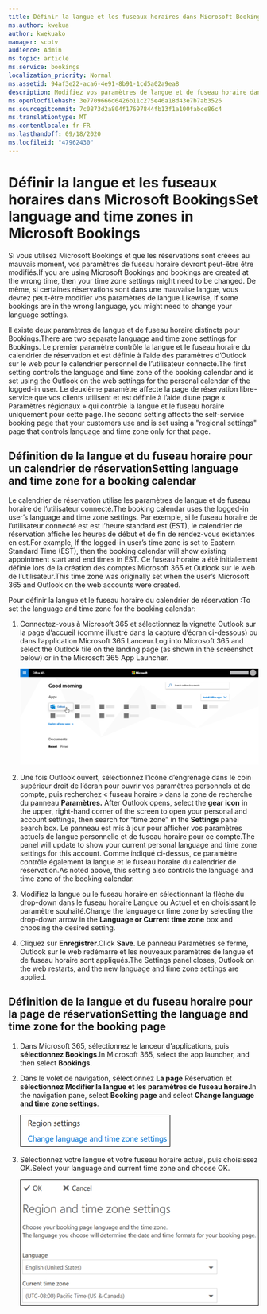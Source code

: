 ```yaml
---
title: Définir la langue et les fuseaux horaires dans Microsoft Bookings
ms.author: kwekua
author: kwekuako
manager: scotv
audience: Admin
ms.topic: article
ms.service: bookings
localization_priority: Normal
ms.assetid: 94af3e22-aca6-4e91-8b91-1cd5a02a9ea8
description: Modifiez vos paramètres de langue et de fuseau horaire dans Microsoft Bookings. Si les réservations sont créées au mauvais moment, bookings peut être définie pour le fuseau horaire erroné.
ms.openlocfilehash: 3e7709666d6426b11c275e46a18d43e7b7ab3526
ms.sourcegitcommit: 7c0873d2a804f17697844fb13f1a100fabce86c4
ms.translationtype: MT
ms.contentlocale: fr-FR
ms.lasthandoff: 09/18/2020
ms.locfileid: "47962430"
---
```

# <a name="set-language-and-time-zones-in-microsoft-bookings"></a><span data-ttu-id="9146a-104">Définir la langue et les fuseaux horaires dans Microsoft Bookings</span><span class="sxs-lookup"><span data-stu-id="9146a-104">Set language and time zones in Microsoft Bookings</span></span>

<span data-ttu-id="9146a-105">Si vous utilisez Microsoft Bookings et que les réservations sont créées au mauvais moment, vos paramètres de fuseau horaire devront peut-être être modifiés.</span><span class="sxs-lookup"><span data-stu-id="9146a-105">If you are using Microsoft Bookings and bookings are created at the wrong time, then your time zone settings might need to be changed.</span></span> <span data-ttu-id="9146a-106">De même, si certaines réservations sont dans une mauvaise langue, vous devrez peut-être modifier vos paramètres de langue.</span><span class="sxs-lookup"><span data-stu-id="9146a-106">Likewise, if some bookings are in the wrong language, you might need to change your language settings.</span></span>

<span data-ttu-id="9146a-107">Il existe deux paramètres de langue et de fuseau horaire distincts pour Bookings.</span><span class="sxs-lookup"><span data-stu-id="9146a-107">There are two separate language and time zone settings for Bookings.</span></span> <span data-ttu-id="9146a-108">Le premier paramètre contrôle la langue et le fuseau horaire du calendrier de réservation et est définie à l’aide des paramètres d’Outlook sur le web pour le calendrier personnel de l’utilisateur connecté.</span><span class="sxs-lookup"><span data-stu-id="9146a-108">The first setting controls the language and time zone of the booking calendar and is set using the Outlook on the web settings for the personal calendar of the logged-in user.</span></span> <span data-ttu-id="9146a-109">Le deuxième paramètre affecte la page de réservation libre-service que vos clients utilisent et est définie à l’aide d’une page « Paramètres régionaux » qui contrôle la langue et le fuseau horaire uniquement pour cette page.</span><span class="sxs-lookup"><span data-stu-id="9146a-109">The second setting affects the self-service booking page that your customers use and is set using a "regional settings" page that controls language and time zone only for that page.</span></span>

## <a name="setting-language-and-time-zone-for-a-booking-calendar"></a><span data-ttu-id="9146a-110">Définition de la langue et du fuseau horaire pour un calendrier de réservation</span><span class="sxs-lookup"><span data-stu-id="9146a-110">Setting language and time zone for a booking calendar</span></span>

<span data-ttu-id="9146a-111">Le calendrier de réservation utilise les paramètres de langue et de fuseau horaire de l’utilisateur connecté.</span><span class="sxs-lookup"><span data-stu-id="9146a-111">The booking calendar uses the logged-in user’s language and time zone settings.</span></span> <span data-ttu-id="9146a-112">Par exemple, si le fuseau horaire de l’utilisateur connecté est est l’heure standard est (EST), le calendrier de réservation affiche les heures de début et de fin de rendez-vous existantes en est.</span><span class="sxs-lookup"><span data-stu-id="9146a-112">For example, If the logged-in user’s time zone is set to Eastern Standard Time (EST), then the booking calendar will show existing appointment start and end times in EST.</span></span> <span data-ttu-id="9146a-113">Ce fuseau horaire a été initialement définie lors de la création des comptes Microsoft 365 et Outlook sur le web de l’utilisateur.</span><span class="sxs-lookup"><span data-stu-id="9146a-113">This time zone was originally set when the user’s Microsoft 365 and Outlook on the web accounts were created.</span></span>

<span data-ttu-id="9146a-114">Pour définir la langue et le fuseau horaire du calendrier de réservation :</span><span class="sxs-lookup"><span data-stu-id="9146a-114">To set the language and time zone for the booking calendar:</span></span>

1. <span data-ttu-id="9146a-115">Connectez-vous à Microsoft 365 et sélectionnez la vignette Outlook sur la page d’accueil (comme illustré dans la capture d’écran ci-dessous) ou dans l’application Microsoft 365 Lanceur.</span><span class="sxs-lookup"><span data-stu-id="9146a-115">Log into Microsoft 365 and select the Outlook tile on the landing page (as shown in the screenshot below) or in the Microsoft 365 App Launcher.</span></span>

   ![Image de la vignette Outlook sur la page d’accueil de Microsoft 365](../media/bookings-outlook-tile.png)

1. <span data-ttu-id="9146a-117">Une fois Outlook ouvert, sélectionnez l’icône d’engrenage dans le coin supérieur droit de l’écran pour ouvrir vos paramètres personnels et de compte, puis recherchez « fuseau horaire » dans la zone de recherche du panneau **Paramètres.** </span><span class="sxs-lookup"><span data-stu-id="9146a-117">After Outlook opens, select the **gear icon** in the upper, right-hand corner of the screen to open your personal and account settings, then search for “time zone” in the **Settings** panel search box.</span></span> <span data-ttu-id="9146a-118">Le panneau est mis à jour pour afficher vos paramètres actuels de langue personnelle et de fuseau horaire pour ce compte.</span><span class="sxs-lookup"><span data-stu-id="9146a-118">The panel will update to show your current personal language and time zone settings for this account.</span></span> <span data-ttu-id="9146a-119">Comme indiqué ci-dessus, ce paramètre contrôle également la langue et le fuseau horaire du calendrier de réservation.</span><span class="sxs-lookup"><span data-stu-id="9146a-119">As noted above, this setting also controls the language and time zone of the booking calendar.</span></span>

1. <span data-ttu-id="9146a-120">Modifiez la langue ou le fuseau horaire en  sélectionnant la flèche du drop-down dans le fuseau horaire Langue ou Actuel et en choisissant le paramètre souhaité.</span><span class="sxs-lookup"><span data-stu-id="9146a-120">Change the language or time zone by selecting the drop-down arrow in the **Language or Current time zone** box and choosing the desired setting.</span></span>

1. <span data-ttu-id="9146a-121">Cliquez sur **Enregistrer**.</span><span class="sxs-lookup"><span data-stu-id="9146a-121">Click **Save**.</span></span> <span data-ttu-id="9146a-122">Le panneau Paramètres se ferme, Outlook sur le web redémarre et les nouveaux paramètres de langue et de fuseau horaire sont appliqués.</span><span class="sxs-lookup"><span data-stu-id="9146a-122">The Settings panel closes, Outlook on the web restarts, and the new language and time zone settings are applied.</span></span>

## <a name="setting-the-language-and-time-zone-for-the-booking-page"></a><span data-ttu-id="9146a-123">Définition de la langue et du fuseau horaire pour la page de réservation</span><span class="sxs-lookup"><span data-stu-id="9146a-123">Setting the language and time zone for the booking page</span></span>

1. <span data-ttu-id="9146a-124">Dans Microsoft 365, sélectionnez le lanceur d’applications, puis **sélectionnez Bookings**.</span><span class="sxs-lookup"><span data-stu-id="9146a-124">In Microsoft 365, select the app launcher, and then select **Bookings**.</span></span>

1. <span data-ttu-id="9146a-125">Dans le volet de navigation, sélectionnez **La page** Réservation et **sélectionnez Modifier la langue et les paramètres de fuseau horaire.**</span><span class="sxs-lookup"><span data-stu-id="9146a-125">In the navigation pane, select **Booking page** and select **Change language and time zone settings**.</span></span>

   ![Capture d’écran : Lien Modifier les paramètres de langue et de fuseau horaire](../media/bookings-region-language-timezone-settings.png)

1. <span data-ttu-id="9146a-127">Sélectionnez votre langue et votre fuseau horaire actuel, puis choisissez OK.</span><span class="sxs-lookup"><span data-stu-id="9146a-127">Select your language and current time zone and choose OK.</span></span>

   ![Capture d’écran : Paramètres de langue et de fuseau horaire](../media/bookings-region-timezone-settings.png)
